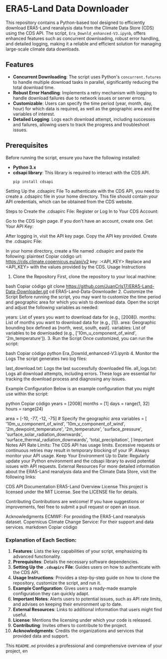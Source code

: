 # ERA5-Land Data Downloader

This repository contains a Python-based tool designed to efficiently download ERA5-Land reanalysis data from the Climate Data Store (CDS) using the CDS API. The script, `Era_Downld_enhanced-V3.ipynb`, offers enhanced features such as concurrent downloading, robust error handling, and detailed logging, making it a reliable and efficient solution for managing large-scale climate data downloads.

## Features

- **Concurrent Downloading**: The script uses Python's `concurrent.futures` to handle multiple download tasks in parallel, significantly reducing the total download time.
- **Robust Error Handling**: Implements a retry mechanism with logging to handle download failures due to network issues or server errors.
- **Customizable**: Users can specify the time period (year, month, day, hour) for which data is required, as well as the geographic area and the variables of interest.
- **Detailed Logging**: Logs each download attempt, including successes and failures, allowing users to track the progress and troubleshoot issues.

## Prerequisites

Before running the script, ensure you have the following installed:

- **Python 3.x**
- **cdsapi library**: This library is required to interact with the CDS API.
  ```bash
  pip install cdsapi
Setting Up the .cdsapirc File
To authenticate with the CDS API, you need to create a .cdsapirc file in your home directory. This file should contain your API credentials, which can be obtained from the CDS website.

Steps to Create the .cdsapirc File:
Register or Log In to Your CDS Account:

Go to the CDS login page.
If you don't have an account, create one.
Get Your API Key:

After logging in, visit the API key page.
Copy the API key provided.
Create the .cdsapirc File:

In your home directory, create a file named .cdsapirc and paste the following:
plaintext
Copiar código
url: https://cds.climate.copernicus.eu/api/v2
key: <UID>:<API_KEY>
Replace <UID> and <API_KEY> with the values provided by the CDS.
Usage Instructions
1. Clone the Repository
First, clone the repository to your local machine:

bash
Copiar código
git clone https://github.com/JuanCrls17/ERA5-Land-Data-Downloader.git
cd ERA5-Land-Data-Downloader
2. Customize the Script
Before running the script, you may want to customize the time period and geographic area for which you wish to download data. Open the script and adjust the following variables as needed:

years: List of years you want to download data for (e.g., [2008]).
months: List of months you want to download data for (e.g., [1]).
area: Geographic bounding box defined as [north, west, south, east].
variables: List of variables to be downloaded (e.g., ['10m_u_component_of_wind', '2m_temperature']).
3. Run the Script
Once customized, you can run the script:

bash
Copiar código
python Era_Downld_enhanced-V3.ipynb
4. Monitor the Logs
The script generates two log files:

last_download.txt: Logs the last successfully downloaded file.
all_logs.txt: Logs all download attempts, including errors.
These logs are essential for tracking the download process and diagnosing any issues.

Example Configuration
Below is an example configuration that you might use within the script:

python
Copiar código
years = [2008]
months = [1]
days = range(1, 32)
hours = range(24)

area = [-10, -77, -12, -75]  # Specify the geographic area
variables = [
    '10m_u_component_of_wind', '10m_v_component_of_wind', '2m_dewpoint_temperature',
    '2m_temperature', 'surface_pressure', 'surface_solar_radiation_downwards',
    'surface_thermal_radiation_downwards', 'total_precipitation',
]
Important Notes
API Rate Limits: The CDS API has usage limits. Excessive requests or continuous retries may result in temporary blocking of your IP. Always monitor your API usage.
Keep Your Environment Up to Date: Regularly update your Python environment and the cdsapi library to avoid potential issues with API requests.
External Resources
For more detailed information about the ERA5-Land reanalysis data and the Climate Data Store, visit the following links:

CDS API Documentation
ERA5-Land Overview
License
This project is licensed under the MIT License. See the LICENSE file for details.

Contributing
Contributions are welcome! If you have suggestions or improvements, feel free to submit a pull request or open an issue.

Acknowledgments
ECMWF: For providing the ERA5-Land reanalysis dataset.
Copernicus Climate Change Service: For their support and data services.
markdown
Copiar código

### Explanation of Each Section:

1. **Features**: Lists the key capabilities of your script, emphasizing its advanced functionality.
2. **Prerequisites**: Details the necessary software dependencies.
3. **Setting Up the `.cdsapirc` File**: Guides users on how to authenticate with the CDS API.
4. **Usage Instructions**: Provides a step-by-step guide on how to clone the repository, customize the script, and run it.
5. **Example Configuration**: Gives users a ready-made example configuration they can quickly adapt.
6. **Important Notes**: Alerts users to potential issues, such as API rate limits, and advises on keeping their environment up to date.
7. **External Resources**: Links to additional information that users might find useful.
8. **License**: Mentions the licensing under which your code is released.
9. **Contributing**: Invites others to contribute to the project.
10. **Acknowledgments**: Credits the organizations and services that provided data and support.

This `README.md` provides a professional and comprehensive overview of your project, en
